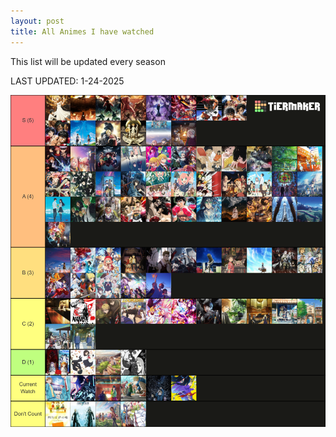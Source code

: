 ```yaml
---
layout: post
title: All Animes I have watched 
---
```

This list will be updated every season  

LAST UPDATED: 1-24-2025  

![RankingAnime](Winter2025.png)



